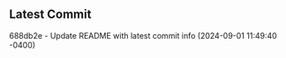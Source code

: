 
## Latest Commit
688db2e - Update README with latest commit info (2024-09-01 11:49:40 -0400) <Yunxi-Zhou>

